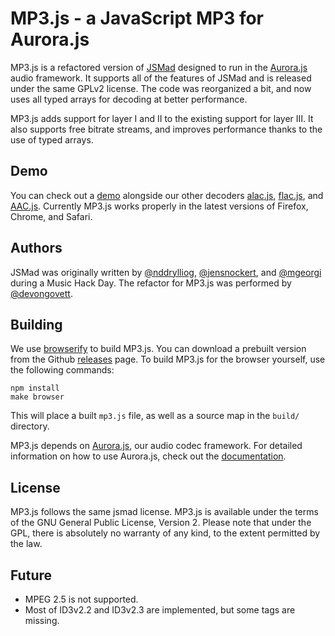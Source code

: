 MP3.js - a JavaScript MP3 for Aurora.js
================================================

MP3.js is a refactored version of [JSMad](https://github.com/ofmlabs/jsmad) designed to run in the 
[Aurora.js](https://github.com/audiocogs/aurora.js) audio framework.  It supports all of the
features of JSMad and is released under the same GPLv2 license.  The code was reorganized a bit, and now
uses all typed arrays for decoding at better performance.

MP3.js adds support for layer I and II to the existing support for layer III. It also supports free bitrate streams, 
and improves performance thanks to the use of typed arrays.

## Demo

You can check out a [demo](http://audiocogs.org/codecs/mp3/) alongside our other decoders 
[alac.js](http://github.com/audiocogs/alac.js), [flac.js](http://github.com/devongovett/flac.js), and [AAC.js](http://github.com/audiocogs/aac.js).  Currently MP3.js
works properly in the latest versions of Firefox, Chrome, and Safari.

## Authors

JSMad was originally written by [@nddrylliog](https://twitter.com/nddrylliog), 
[@jensnockert](https://twitter.com/jensnockert), and [@mgeorgi](https://twitter.com/mgeorgi) during a Music Hack Day. The 
refactor for MP3.js was performed by [@devongovett](https://twitter.com/devongovett).

## Building
    
We use [browserify](https://github.com/substack/node-browserify) to build MP3.js.  You can download a
prebuilt version from the Github [releases](https://github.com/audiocogs/mp3.js/releases) page. 
To build MP3.js for the browser yourself, use the following commands:

    npm install
    make browser
    
This will place a built `mp3.js` file, as well as a source map in the `build/` directory.

MP3.js depends on [Aurora.js](https://github.com/audiocogs/aurora.js), our audio codec framework.
For detailed information on how to use Aurora.js, check out the [documentation](https://github.com/audiocogs/aurora.js/wiki).
## License

MP3.js follows the same jsmad license. MP3.js is available under the terms of the GNU General Public License, 
Version 2. Please note that under the GPL, there is absolutely no warranty of any kind, to the extent permitted by the law.

## Future

- MPEG 2.5 is not supported.
- Most of ID3v2.2 and ID3v2.3 are implemented, but some tags are missing.
